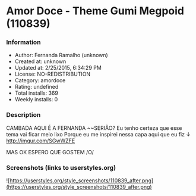 # Amor Doce - Theme Gumi Megpoid (110839)

### Information
- Author: Fernanda Ramalho (unknown)
- Created at: unknown
- Updated at: 2/25/2015, 6:34:29 PM
- License: NO-REDISTRIBUTION
- Category: amordoce
- Rating: undefined
- Total installs: 369
- Weekly installs: 0


### Description
CAMBADA AQUI É A FERNANDA ~~SERIÃO?
Eu tenho certeza que esse tema vai ficar meio lixo
Porque eu me inspirei nessa capa aqui que eu fiz ↓
http://imgur.com/SGwWZFE

MAS OK
ESPERO QUE GOSTEM /O/


### Screenshots (links to userstyles.org)
![https://userstyles.org/style_screenshots/110839_after.png](https://userstyles.org/style_screenshots/110839_after.png)


